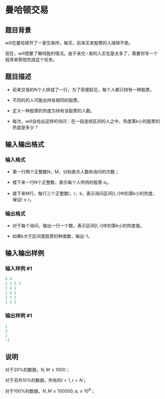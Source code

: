 # 曼哈顿交易

## 题目背景

will在曼哈顿开了一家交易所，每天，前来买卖股票的人络绎不绝。

现在，will想要了解持股的情况。由于来交♂易的人实在是太多了，需要你写一个程序来帮他完成这个任务。

## 题目描述

- 前来交易的N个人排成了一行，为了简便起见，每个人都只持有一种股票。

- 不同的的人可能会持有相同的股票。

- 定义一种股票的热度为持有该股票的人数。

- 每次，will会给出这样的询问：在一段连续区间的人之中，热度第k小的股票的热度是多少？

## 输入输出格式

### 输入格式

- 第一行两个正整数N，M，分别表示人数和询问的次数；

- 接下来一行N个正整数，表示每个人所持的股票 $a_i$。

- 接下来M行，每行三个正整数l，r，k，表示询问区间$[l, r]$中的第k小的热度，保证$l\leq r$。

### 输出格式

- 对于每个询问，输出一行一个数，表示区间[l, r]中的第k小的热度值。

- 如果k大于区间里股票的种类数，输出-1。

## 输入输出样例

### 输入样例 #1

```cpp
4 4  
2 3 3 3  
1 4 1  
1 4 2  
1 3 2
1 3 3
```


### 输出样例 #1

```cpp
1  
3  
2  
-1
```


## 说明

对于20%的数据，$N,M\leq 1000$；

对于另外10%的数据，所有的$l=1, r=N$；

对于100%的数据，$N, M\leq 100000, a_i\leq 10^9$；

